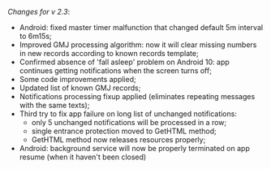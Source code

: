 _Changes for v 2.3_:
- Android: fixed master timer malfunction that changed default 5m interval to 6m15s;
- Improved GMJ processing algorithm: now it will clear missing numbers in new records according to known records template;
- Confirmed absence of 'fall asleep' problem on Android 10: app continues getting notifications when the screen turns off;
- Some code improvements applied;
- Updated list of known GMJ records;
- Notifications processing fixup applied (eliminates repeating messages with the same texts);
- Third try to fix app failure on long list of unchanged notifications:
    - only 5 unchanged notifications will be processed in a row;
    - single entrance protection moved to GetHTML method;
    - GetHTML method now releases resources properly;
- Android: background service will now be properly terminated on app resume (when it haven't been closed)
